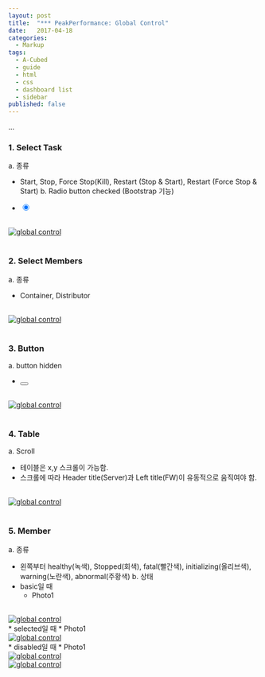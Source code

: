 ```yaml
---
layout: post
title:  "*** PeakPerformance: Global Control"
date:   2017-04-18
categories:
  - Markup
tags:
  - A-Cubed
  - guide
  - html
  - css
  - dashboard list
  - sidebar
published: false
---
```


...

### 1. Select Task

a. 종류

  * Start, Stop, Force Stop(Kill), Restart (Stop & Start), Restart (Force Stop & Start)
b. Radio button checked (Bootstrap 기능)

   * <input type="radio" name="inlineRadioOptions" id="inlineRadio1" class="a3-status-start" value="option1" checked>
<br>
<a href="{{ site.url }}/images/works/20170418/image-1.png"><img src="{{ site.url }}/images/works/20170418/image-1.png" alt="global control"></a>
<br>
<br>

### 2. Select Members
a. 종류
  * Container, Distributor
<br>
<a href="{{ site.url }}/images/works/20170418/image-2.png"><img src="{{ site.url }}/images/works/20170418/image-2.png" alt="global control"></a>
<br>
<br>

### 3. Button
a. button hidden
  * <button type="button" class="btn btn-default fw-btn-start hidden"><i class="fa fa-play" aria-hidden="true"></i></button>
  <br>
<a href="{{ site.url }}/images/works/20170418/image-3.png"><img src="{{ site.url }}/images/works/20170418/image-3.png" alt="global control"></a>
<br>
<br>

### 4. Table
a. Scroll
  * 테이블은 x,y 스크롤이 가능함.
  * 스크롤에 따라 Header title(Server)과 Left title(FW)이 유동적으로 움직여야 함.
<br>
<a href="{{ site.url }}/images/works/20170418/image-4.png"><img src="{{ site.url }}/images/works/20170418/image-4.png" alt="global control"></a>
<br>
<br>

### 5. Member
a. 종류
  * 왼쪽부터 healthy(녹색), Stopped(회색), fatal(빨간색), initializing(올리브색), warning(노란색), abnormal(주황색)
b. 상태
  * basic일 때
    * <span class="label label-healthy">Photo1</span>
<br>
<a href="{{ site.url }}/images/works/20170418/image-5.png"><img src="{{ site.url }}/images/works/20170418/image-5.png" alt="global control"></a>
<br>
  * selected일 때
    * <span class="label label-healthy selected">Photo1</span>
<br>
<a href="{{ site.url }}/images/works/20170418/image-6.png"><img src="{{ site.url }}/images/works/20170418/image-6.png" alt="global control"></a>
<br>
  * disabled일 때
    * <span class="label label-healthy disabled">Photo1</span>
<br>
<a href="{{ site.url }}/images/works/20170418/image-7.png"><img src="{{ site.url }}/images/works/20170418/image-7.png" alt="global control"></a>
<br>
<a href="{{ site.url }}/images/works/20170418/image-8.png"><img src="{{ site.url }}/images/works/20170418/image-8.png" alt="global control"></a>